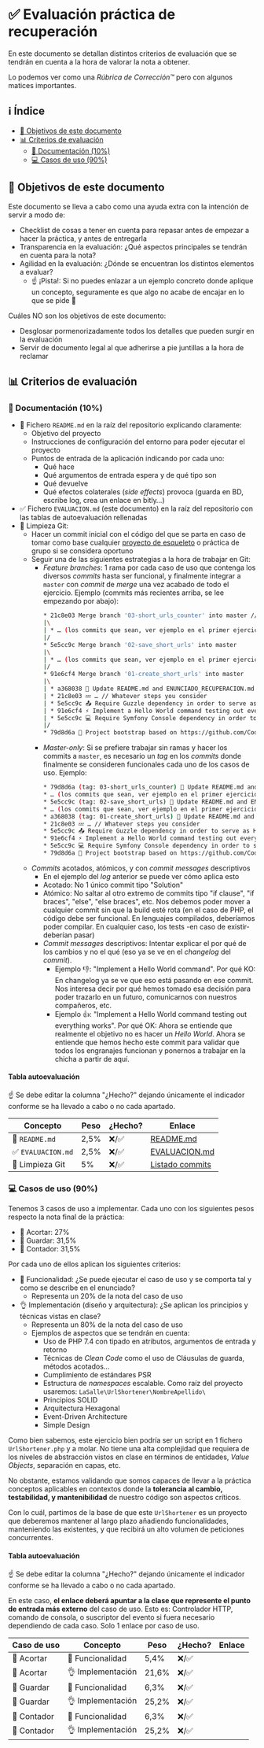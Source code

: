 # ✅ Evaluación práctica de recuperación

En este documento se detallan distintos criterios de evaluación que se tendrán en cuenta a la hora de valorar la nota a obtener.

Lo podemos ver como una _Rúbrica de Corrección™️_ pero con algunos matices importantes.

## ℹ️ Índice

* [🎯 Objetivos de este documento](#-objetivos-de-este-documento)
* [📊 Criterios de evaluación](#-criterios-de-evaluacin)
    * [📝 Documentación (10%)](#-documentacin-10)
    * [💻 Casos de uso (90%)](#-casos-de-uso-90)

## 🎯 Objetivos de este documento

Este documento se lleva a cabo como una ayuda extra con la intención de servir a modo de:

* Checklist de cosas a tener en cuenta para repasar antes de empezar a hacer la práctica, y antes de entregarla
* Transparencia en la evaluación: ¿Qué aspectos principales se tendrán en cuenta para la nota?
* Agilidad en la evaluación: ¿Dónde se encuentran los distintos elementos a evaluar?
    * ☝️ ¡Pista!: Si no puedes enlazar a un ejemplo concreto donde aplique un concepto, seguramente es que algo no acabe de encajar en lo que se pide 😬

Cuáles NO son los objetivos de este documento:

* Desglosar pormenorizadamente todos los detalles que pueden surgir en la evaluación
* Servir de documento legal al que adherirse a pie juntillas a la hora de reclamar

## 📊 Criterios de evaluación

### 📝 Documentación (10%)

* 👀 Fichero `README.md` en la raíz del repositorio explicando claramente:
    * Objetivo del proyecto
    * Instrucciones de configuración del entorno para poder ejecutar el proyecto
    * Puntos de entrada de la aplicación indicando por cada uno:
        * Qué hace
        * Qué argumentos de entrada espera y de qué tipo son
        * Qué devuelve
        * Qué efectos colaterales (_side effects_) provoca (guarda en BD, escribe log, crea un enlace en bitly…)
* ✅ Fichero `EVALUACION.md` (este documento) en la raíz del repositorio con las tablas de autoevaluación rellenadas
* 🔀 Limpieza Git:
    * Hacer un commit inicial con el código del que se parta en caso de tomar como base cualquier [proyecto de esqueleto](https://github.com/CodelyTV?q=skeleton&type=&language=php) o práctica de grupo si se considera oportuno
    * Seguir una de las siguientes estrategias a la hora de trabajar en Git:
        * _Feature branches_: 1 rama por cada caso de uso que contenga los diversos _commits_ hasta ser funcional, y finalmente integrar a `master` con _commit_ de _merge_ una vez acabado de todo el ejercicio. Ejemplo (commits más recientes arriba, se lee empezando por abajo):
            ```bash
            * 21c8e03 Merge branch '03-short_urls_counter' into master // ☝️ único commit de _merge_ en `master` desde la rama `03-bitly_short_url`
            |\
            | * … (los commits que sean, ver ejemplo en el primer ejercicio de abajo 👇)
            |/
            * 5e5cc9c Merge branch '02-save_short_urls' into master
            |\
            | * … (los commits que sean, ver ejemplo en el primer ejercicio de abajo 👇)
            |/
            * 91e6cf4 Merge branch '01-create_short_urls' into master
            |\
            | * a368038 👼 Update README.md and ENUNCIADO_RECUPERACION.md with the use case instructions
            | * 21c8e03 💤 … // Whatever steps you consider
            | * 5e5cc9c 📤 Require Guzzle dependency in order to serve as HTTP client for the bitly API
            | * 91e6cf4 ⚡ Implement a Hello World command testing out everything works
            | * 5e5cc9c 💻 Require Symfony Console dependency in order to serve as CLI
            |/
            * 79d8d6a 🚀 Project bootstrap based on https://github.com/CodelyTV/php-basic-skeleton
            ```
        * _Master-only_: Si se prefiere trabajar sin ramas y hacer los commits a `master`, es necesario un _tag_ en los _commits_ donde finalmente se consideren funcionales cada uno de los casos de uso. Ejemplo:
            ```bash
            * 79d8d6a (tag: 03-short_urls_counter) 👼 Update README.md and ENUNCIADO_RECUPERACION.md with the use case instructions
            * … (los commits que sean, ver ejemplo en el primer ejercicio de abajo 👇)
            * 5e5cc9c (tag: 02-save_short_urls) 👼 Update README.md and ENUNCIADO_RECUPERACION.md with the use case instructions
            * … (los commits que sean, ver ejemplo en el primer ejercicio de abajo 👇)
            * a368038 (tag: 01-create_short_urls) 👼 Update README.md and ENUNCIADO_RECUPERACION.md with the use case instructions
            * 21c8e03 💤 … // Whatever steps you consider
            * 5e5cc9c 📤 Require Guzzle dependency in order to serve as HTTP client for the bitly API
            * 91e6cf4 ⚡ Implement a Hello World command testing out everything works
            * 5e5cc9c 💻 Require Symfony Console dependency in order to serve as CLI
            * 79d8d6a 🚀 Project bootstrap based on https://github.com/CodelyTV/php-basic-skeleton
            ```
    * _Commits_ acotados, atómicos, y con _commit messages_ descriptivos
        * En el ejemplo del _log_ anterior se puede ver cómo aplica esto
        * Acotado: No 1 único commit tipo "Solution"
        * Atómico: No saltar al otro extremo de commits tipo "if clause", "if braces", "else", "else braces", etc. Nos debemos poder mover a cualquier commit sin que la build esté rota (en el caso de PHP, el código debe ser funcional. En lenguajes compilados, deberíamos poder compilar. En cualquier caso, los tests -en caso de existir- deberían pasar)
        * _Commit messages_ descriptivos: Intentar explicar el por qué de los cambios y no el qué (eso ya se ve en el _changelog_ del _commit_).
            * Ejemplo 👎: "Implement a Hello World command". Por qué KO: En changelog ya se ve que eso está pasando en ese commit. Nos interesa decir por qué hemos tomado esa decisión para poder trazarlo en un futuro, comunicarnos con nuestros compañeros, etc.
            * Ejemplo 👍: "Implement a Hello World command testing out everything works". Por qué OK: Ahora se entiende que realmente el objetivo no es hacer un _Hello World_. Ahora se entiende que hemos hecho este commit para validar que todos los engranajes funcionan y ponernos a trabajar en la chicha a partir de aquí.

#### Tabla autoevaluación

☝️ Se debe editar la columna "¿Hecho?" dejando únicamente el indicador conforme se ha llevado a cabo o no cada apartado.

| Concepto           | Peso | ¿Hecho? | Enlace                            |
| ------------------ | ---- | ------- | --------------------------------- |
| 👀 `README.md`     | 2,5% | ❌/✅   | [README.md](README.md)            |
| ✅ `EVALUACION.md` | 2,5% | ❌/✅   | [EVALUACION.md](EVALUACION.md)    |
| 🔀 Limpieza Git    | 5%   | ❌/✅   | [Listado commits](commits/master) |

### 💻 Casos de uso (90%)

Tenemos 3 casos de uso a implementar. Cada uno con los siguientes pesos respecto la nota final de la práctica:

* 🔗 Acortar: 27%
* 🏪 Guardar: 31,5%
* 🎰 Contador: 31,5%

Por cada uno de ellos aplican los siguientes criterios:

* 👀 Funcionalidad: ¿Se puede ejecutar el caso de uso y se comporta tal y como se describe en el enunciado?
    * Representa un 20% de la nota del caso de uso
* 👌 Implementación (diseño y arquitectura): ¿Se aplican los principios y técnicas vistas en clase?
    * Representa un 80% de la nota del caso de uso
    * Ejemplos de aspectos que se tendrán en cuenta:
        * Uso de PHP 7.4 con tipado en atributos, argumentos de entrada y retorno
        * Técnicas de _Clean Code_ como el uso de Cláusulas de guarda, métodos acotados…
        * Cumplimiento de estándares PSR
        * Estructura de _namespaces_ escalable. Como raíz del proyecto usaremos: `LaSalle\UrlShortener\NombreApellido\`
        * Principios SOLID
        * Arquitectura Hexagonal
        * Event-Driven Architecture
        * Simple Design

Como bien sabemos, este ejercicio bien podría ser un script en 1 fichero `UrlShortener.php` y a molar. No tiene una alta complejidad que requiera de los niveles de abstracción vistos en clase en términos de entidades, _Value Objects_, separación en capas, etc.

No obstante, estamos validando que somos capaces de llevar a la práctica conceptos aplicables en contextos donde la **tolerancia al cambio, testabilidad, y mantenibilidad** de nuestro código son aspectos críticos.

Con lo cuál, partimos de la base de que este `UrlShortener` es un proyecto que deberemos mantener al largo plazo añadiendo funcionalidades, manteniendo las existentes, y que recibirá un alto volumen de peticiones concurrentes.

#### Tabla autoevaluación

☝️ Se debe editar la columna "¿Hecho?" dejando únicamente el indicador conforme se ha llevado a cabo o no cada apartado.

En este caso, **el enlace deberá apuntar a la clase que represente el punto de entrada más externo** del caso de uso. Esto es: Controlador HTTP, comando de consola, o suscriptor del evento si fuera necesario dependiendo de cada caso. Solo 1 enlace por caso de uso.

| Caso de uso | Concepto          | Peso  | ¿Hecho? | Enlace |
| ----------- | ----------------- | ----- | ------- | ------ |
| 🔗 Acortar  | 👀 Funcionalidad  | 5,4%  | ❌/✅   |        |
| 🔗 Acortar  | 👌 Implementación | 21,6% | ❌/✅   |        |
| 🏪 Guardar  | 👀 Funcionalidad  | 6,3%  | ❌/✅   |        |
| 🏪 Guardar  | 👌 Implementación | 25,2% | ❌/✅   |        |
| 🎰 Contador | 👀 Funcionalidad  | 6,3%  | ❌/✅   |        |
| 🎰 Contador | 👌 Implementación | 25,2% | ❌/✅   |        |

